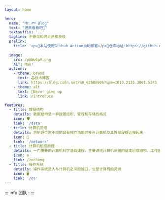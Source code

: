 ```yaml
---
layout: home

hero:
  name: "Mr.🐟 Blog"
  text: "进来看看吧👀"
  textsuffix: '..'
  tagline: 不要温和的走进那良夜
  prelink:
    title: '<p>🔧本站使用Github Action自动部署</p>🔑仓库地址:https://github.com/ginitaimeiyty/blog'
    
  image:
    src: /pAWw6pV.png
    ALT: Man!
  actions:
    - theme: brand
      text: 🕹️技术博客
      link: https://blog.csdn.net/m0_62508606?spm=1010.2135.3001.5343
    - theme: alt
      text: 💯Never give up
      link: /introduce

features:
  - title: 数据结构
    details: 数据结构是一种数据组织、管理和存储的格式
    icon: 🛡️
    link: '/data'
  - title: 计算机网络
    details: 将地理位置不同的具有独立功能的多台计算机及其外部设备连接起来
    icon: 📡
    link: '/network'
  - title: 计算机组成原理
    details: 一门重要的计算机科学基础课程，主要讲述计算机系统的基本组成结构、工作原理和设计方法
    icon: ⚙️
    link: /zucheng
  - title: 操作系统
    details: 操作系统是人与计算机之间的接口，也是计算机的灵魂
    icon: 🖥️
    link: '/os'
---
```


<script setup>
import { VPTeamMembers } from 'vitepress/theme'

const members = [
   {
    avatar: '/Young.jpg',
    name: '一只杉鱼',
    title: '死亡不是重点，遗忘才是',
    links: [
      { icon: 'github', link: 'https://github.com/ginitaimeiyty' },
      /*{ icon: 'bilibili', link: 'https://space.bilibili.com/1929518127?spm_id_from=333.1007.0.0' }*/
    ]
  },
  {
    avatar: '/feng.jpg',
    name: '艾伦耶鸽尔',
    title: '海的那边是什么',
    links: [
      { icon: 'github', link: 'https://github.com/lakkla' },
      { icon: 'bilibili', link: 'https://space.bilibili.com/1929518127?spm_id_from=333.1007.0.0' }
    ]
  },
  {
    avatar: '/sheng.jpg',
    name: 'shengkio',
    title: '物质之外亦有精神的世界',
    links: [
      { icon: 'github', link: 'https://github.com/shengkio' },
      { icon: 'bilibili', link: 'https://space.bilibili.com/1826740720?spm_id_from=333.1007.0.0' }
    ]
  }
  ]
</script>


<Confetti /> 
::: info 团队 :
<VPTeamMembers size="small" :members="members" />
  <!-- <box :items="[ 
   {
      name: 'lakkla',
      link: 'https://github.com/lakkla',
      image: { light: 'https://i.theojs.cn/logo/github.svg', dark: 'https://i.theojs.cn/logo/github-dark.svg' }
    },
     {
      name: 'shengkio',
      link: 'https://github.com/shengkio',
      image: { light: 'https://i.theojs.cn/logo/github.svg', dark: 'https://i.theojs.cn/logo/github-dark.svg' }
    }
  ]"/>
   -->
:::
<Home />
<DataPanel />


